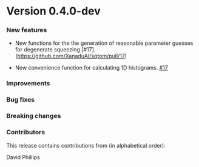 # Version 0.4.0-dev

### New features

* New functions for the the generation of reasonable parameter guesses for degenerate squeezing [#17].(https://github.com/XanaduAI/sqtom/pull/17)

* New convenience function for calculating 1D histograms. [#17](https://github.com/XanaduAI/sqtom/pull/17)

### Improvements

### Bug fixes

### Breaking changes

### Contributors

This release contains contributions from (in alphabetical order):

David Phillips

